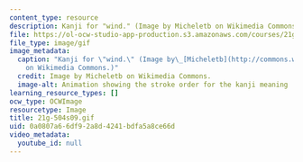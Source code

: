 ```yaml
---
content_type: resource
description: Kanji for "wind." (Image by Micheletb on Wikimedia Commons.)
file: https://ol-ocw-studio-app-production.s3.amazonaws.com/courses/21g-504-japanese-iv-spring-2009/0a0807a66df92a8d4241bdfa5a8ce66d_21g-504s09.gif
file_type: image/gif
image_metadata:
  caption: "Kanji for \"wind.\" (Image by\_[Micheletb](http://commons.wikimedia.org/wiki/File:%E9%A2%A8-order.gif)\_\
    on Wikimedia Commons.)"
  credit: Image by Micheletb on Wikimedia Commons.
  image-alt: Animation showing the stroke order for the kanji meaning ''wind.''
learning_resource_types: []
ocw_type: OCWImage
resourcetype: Image
title: 21g-504s09.gif
uid: 0a0807a6-6df9-2a8d-4241-bdfa5a8ce66d
video_metadata:
  youtube_id: null
---
```

